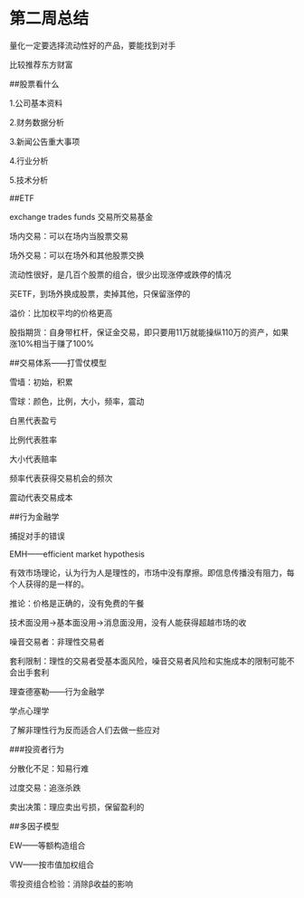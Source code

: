 # 第二周总结

量化一定要选择流动性好的产品，要能找到对手

比较推荐东方财富

 

##股票看什么

1.公司基本资料

2.财务数据分析

3.新闻公告重大事项

4.行业分析

5.技术分析

 

##ETF

exchange trades funds 交易所交易基金

场内交易：可以在场内当股票交易

场外交易：可以在场外和其他股票交换

流动性很好，是几百个股票的组合，很少出现涨停或跌停的情况

买ETF，到场外换成股票，卖掉其他，只保留涨停的

溢价：比加权平均的价格更高

股指期货：自身带杠杆，保证金交易，即只要用11万就能操纵110万的资产，如果涨10%相当于赚了100%

##交易体系——打雪仗模型

雪墙：初始，积累

雪球：颜色，比例，大小，频率，震动

白黑代表盈亏

比例代表胜率

大小代表赔率

频率代表获得交易机会的频次

震动代表交易成本

##行为金融学

捕捉对手的错误

EMH——efficient market hypothesis

有效市场理论，认为行为人是理性的，市场中没有摩擦。即信息传播没有阻力，每个人获得的是一样的。

推论：价格是正确的，没有免费的午餐

技术面没用->基本面没用->消息面没用，没有人能获得超越市场的收

噪音交易者：非理性交易者

套利限制：理性的交易者受基本面风险，噪音交易者风险和实施成本的限制可能不会出手套利

理查德塞勒——行为金融学

学点心理学

了解非理性行为反而适合人们去做一些应对

###投资者行为

分散化不足：知易行难

过度交易：追涨杀跌

卖出决策：理应卖出亏损，保留盈利的

##多因子模型

EW——等额构造组合

VW——按市值加权组合

 

零投资组合检验：消除β收益的影响